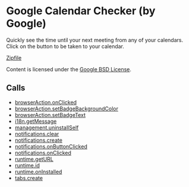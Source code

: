 
Google Calendar Checker (by Google)
=======

Quickly see the time until your next meeting from any of your calendars. Click on the button to be taken to your calendar.

[Zipfile](http://developer.chrome.com/extensions/examples/extensions/calendar.zip)

Content is licensed under the [Google BSD License](https://developers.google.com/open-source/licenses/bsd).

Calls
-----

* [browserAction.onClicked](https://developer.chrome.com/extensions/browserAction#event-onClicked)
* [browserAction.setBadgeBackgroundColor](https://developer.chrome.com/extensions/browserAction#method-setBadgeBackgroundColor)
* [browserAction.setBadgeText](https://developer.chrome.com/extensions/browserAction#method-setBadgeText)
* [i18n.getMessage](https://developer.chrome.com/extensions/i18n#method-getMessage)
* [management.uninstallSelf](https://developer.chrome.com/extensions/management#method-uninstallSelf)
* [notifications.clear](https://developer.chrome.com/extensions/notifications#method-clear)
* [notifications.create](https://developer.chrome.com/extensions/notifications#method-create)
* [notifications.onButtonClicked](https://developer.chrome.com/extensions/notifications#event-onButtonClicked)
* [notifications.onClicked](https://developer.chrome.com/extensions/notifications#event-onClicked)
* [runtime.getURL](https://developer.chrome.com/extensions/runtime#method-getURL)
* [runtime.id](https://developer.chrome.com/extensions/runtime#property-id)
* [runtime.onInstalled](https://developer.chrome.com/extensions/runtime#event-onInstalled)
* [tabs.create](https://developer.chrome.com/extensions/tabs#method-create)